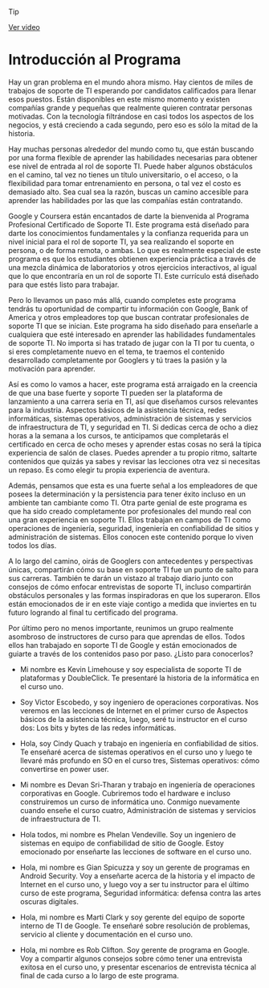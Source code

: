 > [!TIP]  
> [Ver video](https://youtu.be/ecUA9iK_SnQ)


# Introducción al Programa

Hay un gran problema en el mundo ahora mismo. Hay cientos de miles de trabajos de soporte de TI esperando por candidatos calificados para llenar esos puestos. Están disponibles en este mismo momento y existen compañías grande y pequeñas que realmente quieren contratar personas motivadas. Con la tecnología filtrándose en casi todos los aspectos de los negocios, y está creciendo a cada segundo, pero eso es sólo la mitad de la historia.

Hay muchas personas alrededor del mundo como tu, que están buscando por una forma flexible de aprender las habilidades necesarias para obtener ese nivel de entrada al rol de soporte TI. Puede haber algunos obstáculos en el camino, tal vez no tienes un título universitario, o el acceso, o la flexibilidad para tomar entrenamiento en persona, o tal vez el costo es demasiado alto. Sea cual sea la razón, buscas un camino accesible para aprender las habilidades por las que las compañías están contratando.

Google y Coursera están encantados de darte la bienvenida al Programa Profesional Certificado de Soporte TI. Este programa está diseñado para darte los conocimientos fundamentales y la confianza requerida para un nivel inicial para el rol de soporte TI, ya sea realizando el soporte en persona, o de forma remota, o ambas. Lo que es realmente especial de este programa es que los estudiantes obtienen experiencia práctica a través de una mezcla dinámica de laboratorios y otros ejercicios interactivos, al igual que lo que encontraría en un rol de soporte TI. Este currículo está diseñado para que estés listo para trabajar.

Pero lo llevamos un paso más allá, cuando completes este programa tendrás tu oportunidad de compartir tu información con Google, Bank of America y otros empleadores top que buscan contratar profesionales de soporte TI que se inician. Este programa ha sido diseñado para enseñarle a cualquiera que esté interesado en aprender las habilidades fundamentales de soporte TI. No importa si has tratado de jugar con la TI por tu cuenta, o si eres completamente nuevo en el tema, te traemos el contenido desarrollado completamente por Googlers y tú traes la pasión y la motivación para aprender.

Así es como lo vamos a hacer, este programa está arraigado en la creencia de que una base fuerte y soporte TI pueden ser la plataforma de lanzamiento a una carrera seria en TI, así que diseñamos cursos relevantes para la industria. Aspectos básicos de la asistencia técnica, redes informáticas, sistemas operativos, administración de sistemas y servicios de infraestructura de TI, y seguridad en TI. Si dedicas cerca de ocho a diez horas a la semana a los cursos, te anticipamos que completarás el certificado en cerca de ocho meses y aprender estas cosas no será la típica experiencia de salón de clases. Puedes aprender a tu propio ritmo, saltarte contenidos que quizás ya sabes y revisar las lecciones otra vez si necesitas un repaso. Es como elegir tu propia experiencia de aventura.

Además, pensamos que esta es una fuerte señal a los empleadores de que posees la determinación y la persistencia para tener éxito incluso en un ambiente tan cambiante como TI. Otra parte genial de este programa es que ha sido creado completamente por profesionales del mundo real con una gran experiencia en soporte TI. Ellos trabajan en campos de TI como operaciones de ingeniería, seguridad, ingeniería en confiabilidad de sitios y administración de sistemas. Ellos conocen este contenido porque lo viven todos los días.

A lo largo del camino, oirás de Googlers con antecedentes y perspectivas únicas, compartirán cómo su base en soporte TI fue un punto de salto para sus carreras. También te darán un vistazo al trabajo diario junto con consejos de cómo enfocar entrevistas de soporte TI, incluso compartirán obstáculos personales y las formas inspiradoras en que los superaron. Ellos están emocionados de ir en este viaje contigo a medida que inviertes en tu futuro logrando al final tu certificado del programa.

Por último pero no menos importante, reunimos un grupo realmente asombroso de instructores de curso para que aprendas de ellos. Todos ellos han trabajado en soporte TI de Google y están emocionados de guiarte a través de los contenidos paso por paso. ¿Listo para conocerlos?

- Mi nombre es Kevin Limehouse y soy especialista de soporte TI de plataformas y DoubleClick. Te presentaré la historia de la informática en el curso uno.

- Soy Victor Escobedo, y soy ingeniero de operaciones corporativas. Nos veremos en las lecciones de Internet en el primer curso de Aspectos básicos de la asistencia técnica, luego, seré tu instructor en el curso dos: Los bits y bytes de las redes informáticas.

- Hola, soy Cindy Quach y trabajo en ingeniería en confiabilidad de sitios. Te enseñaré acerca de sistemas operativos en el curso uno y luego te llevaré más profundo en SO en el curso tres, Sistemas operativos: cómo convertirse en power user.

- Mi nombre es Devan Sri-Tharan y trabajo en ingeniería de operaciones corporativas en Google. Cubriremos todo el hardware e incluso construiremos un curso de informática uno. Conmigo nuevamente cuando enseñe el curso cuatro, Administración de sistemas y servicios de infraestructura de TI.

- Hola todos, mi nombre es Phelan Vendeville. Soy un ingeniero de sistemas en equipo de confiabilidad de sitio de Google. Estoy emocionado por enseñarte las lecciones de software en el curso uno.

- Hola, mi nombre es Gian Spicuzza y soy un gerente de programas en Android Security. Voy a enseñarte acerca de la historia y el impacto de Internet en el curso uno, y luego voy a ser tu instructor para el último curso de este programa, Seguridad informática: defensa contra las artes oscuras digitales.

- Hola, mi nombre es Marti Clark y soy gerente del equipo de soporte interno de TI de Google. Te enseñaré sobre resolución de problemas, servicio al cliente y documentación en el curso uno.

- Hola, mi nombre es Rob Clifton. Soy gerente de programa en Google. Voy a compartir algunos consejos sobre cómo tener una entrevista exitosa en el curso uno, y presentar escenarios de entrevista técnica al final de cada curso a lo largo de este programa.
